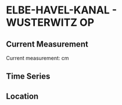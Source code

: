 # ELBE-HAVEL-KANAL - WUSTERWITZ OP

## Current Measurement

Current measurement: <Value topic="rivers/pegel-online/EHK/WUSTERWITZ OP/measurementValue"/> cm

## Time Series

<TimeSeries topic="rivers/pegel-online/EHK/WUSTERWITZ OP/measurementValue" period="week" />

## Location

<WorldMap>
  <Marker lat="52.39427216936532" lon="12.356118651827487" labelTopic="rivers/pegel-online/EHK/WUSTERWITZ OP" />
</WorldMap>
